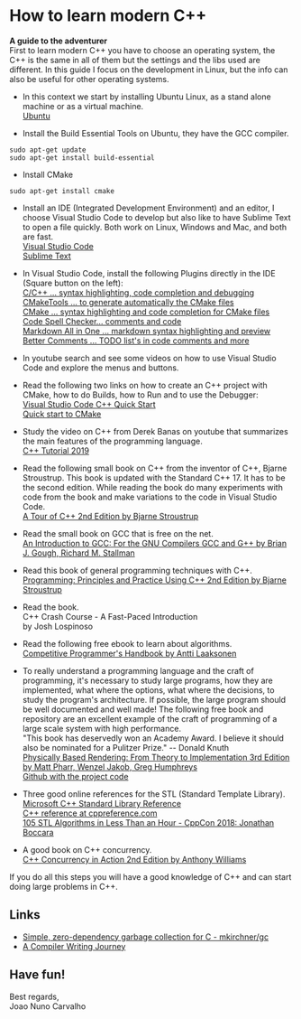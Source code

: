 # How to learn modern C++

**A guide to the adventurer**<br>
First to learn modern C++ you have to choose an operating system, the C++ is the same in all of them but the settings and the libs used are different. In this guide I focus on the development in Linux, but the info can also be useful for other operating systems. <br>

* In this context we start by installing Ubuntu Linux, as a stand alone machine or as a virtual machine. <br>
  [Ubuntu](https://www.ubuntu.com/download/desktop) <br>

* Install the Build Essential Tools on Ubuntu, they have the GCC compiler. <br> 

```shell
sudo apt-get update
sudo apt-get install build-essential
```

* Install CMake <br>

```shell
sudo apt-get install cmake
```

* Install an IDE (Integrated Development Environment) and an editor, I choose Visual Studio Code to develop but also like to have Sublime Text to open a file quickly. Both work on Linux, Windows and Mac, and both are fast. <br>
  [Visual Studio Code](https://code.visualstudio.com/) <br>
  [Sublime Text](https://www.sublimetext.com/) <br>

* In Visual Studio Code, install the following Plugins directly  in the IDE (Square button on the left): <br>
  [C/C++ ... syntax highlighting, code completion and debugging](https://code.visualstudio.com/docs/languages/cpp) <br>
  [CMakeTools ... to generate automatically the CMake files](https://marketplace.visualstudio.com/items?itemName=vector-of-bool.cmake-tools) <br>
  [CMake ... syntax highlighting and code completion for CMake files](https://marketplace.visualstudio.com/items?itemName=twxs.cmake) <br>
  [Code Spell Checker... comments and code](https://marketplace.visualstudio.com/items?itemName=streetsidesoftware.code-spell-checker) <br>
  [Markdown All in One ... markdown syntax highlighting and preview](https://marketplace.visualstudio.com/items?itemName=yzhang.markdown-all-in-one) <br>
  [Better Comments ... TODO list's in code comments and more](https://marketplace.visualstudio.com/items?itemName=aaron-bond.better-comments) <br>

* In youtube search and see some videos on how to use Visual Studio Code and explore the menus and buttons.

* Read the following two links on how to create an C++ project with CMake, how to do Builds, how to Run and to use the Debugger: <br>
  [Visual Studio Code C++ Quick Start](http://zompi.pl/visual-studio-code-c-quick-start/) <br>
  [Quick start to CMake](http://zompi.pl/quick-start-to-cmake/)

* Study the video on C++ from Derek Banas on youtube that summarizes the main features of the programming language. <br>
  [C++ Tutorial 2019](https://www.youtube.com/watch?v=6y0bp-mnYU0)

* Read the following small book on C++ from the inventor of C++, Bjarne Stroustrup. This book is updated with the Standard C++ 17. It has to be the second edition. While reading the book do many experiments with code from the book and make variations to the code in Visual Studio Code. <br>
  [A Tour of C++ 2nd Edition by Bjarne Stroustrup](https://www.amazon.com/Tour-2nd-Depth-Bjarne-Stroustrup/dp/0134997832/ref=sr_1_1?) 

* Read the small book on GCC that is free on the net. <br>
  [An Introduction to GCC: For the GNU Compilers GCC and G++ by Brian J. Gough, Richard M. Stallman](https://www.linuxtopia.org/online_books/an_introduction_to_gcc/index.html)

* Read this book of general programming techniques with C++. <br>
  [Programming: Principles and Practice Using C++ 2nd Edition by Bjarne Stroustrup](https://www.amazon.com/Programming-Principles-Practice-Using-2nd/dp/0321992784/ref=sr_1_fkmr0_1)

* Read the book. <br>
  C++ Crash Course - A Fast-Paced Introduction <br>
  by Josh Lospinoso

* Read the following free ebook to learn about algorithms. <br>
  [Competitive Programmer's Handbook by Antti Laaksonen](https://github.com/pllk/cphb/)

* To really understand a programming language and the craft of programming, it's necessary to study large programs, how they are implemented, what where the options, what where the decisions, to study the program's architecture. If possible, the large program should be well documented and well made! The following free book and repository are an excellent example of the craft of programming of a large scale system with high performance. <br>
  "This book has deservedly won an Academy Award. I believe it should also be nominated for a Pulitzer Prize." -- Donald Knuth  <br>
  [Physically Based Rendering: From Theory to Implementation 3rd Edition by Matt Pharr, Wenzel Jakob, Greg Humphreys](http://www.pbr-book.org/) <br>
  [Github with the project code](https://github.com/mmp/pbrt-v3)

* Three good online references for the STL (Standard Template Library). <br>
  [Microsoft C++ Standard Library Reference](https://docs.microsoft.com/en-us/cpp/standard-library/cpp-standard-library-reference) <br>
  [C++ reference at cppreference.com](https://en.cppreference.com/w/cpp) <br>
  [105 STL Algorithms in Less Than an Hour - CppCon 2018: Jonathan Boccara](https://www.youtube.com/watch?v=2olsGf6JIkU) <br>

* A good book on C++ concurrency. <br>
  [C++ Concurrency in Action 2nd Edition by Anthony Williams](https://www.amazon.com/C-Concurrency-Action-Anthony-Williams/dp/1617294691/ref=sr_1_1) 

If you do all this steps you will have a good knowledge of C++ and can start doing large problems in C++. <br>

## Links
* [Simple, zero-dependency garbage collection for C - mkirchner/gc](https://github.com/mkirchner/gc)
* [A Compiler Writing Journey](https://github.com/DoctorWkt/acwj)

## Have fun! 

Best regards,<br>
Joao Nuno Carvalho